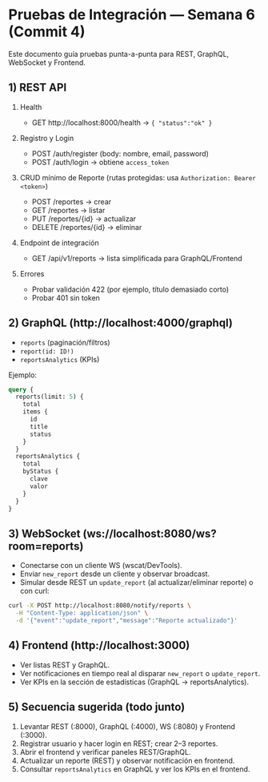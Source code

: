 # Pruebas de Integración — Semana 6 (Commit 4)

Este documento guía pruebas punta-a-punta para REST, GraphQL, WebSocket y Frontend.

## 1) REST API

1. Health
   - GET http://localhost:8000/health → `{ "status":"ok" }`

2. Registro y Login
   - POST /auth/register (body: nombre, email, password)
   - POST /auth/login → obtiene `access_token`

3. CRUD mínimo de Reporte (rutas protegidas: usa `Authorization: Bearer <token>`)
   - POST /reportes → crear
   - GET /reportes → listar
   - PUT /reportes/{id} → actualizar
   - DELETE /reportes/{id} → eliminar

4. Endpoint de integración
   - GET /api/v1/reports → lista simplificada para GraphQL/Frontend

5. Errores
   - Probar validación 422 (por ejemplo, título demasiado corto)
   - Probar 401 sin token

## 2) GraphQL (http://localhost:4000/graphql)

- `reports` (paginación/filtros)
- `report(id: ID!)`
- `reportsAnalytics` (KPIs)

Ejemplo:

```graphql
query {
  reports(limit: 5) {
    total
    items {
      id
      title
      status
    }
  }
  reportsAnalytics {
    total
    byStatus {
      clave
      valor
    }
  }
}
```

## 3) WebSocket (ws://localhost:8080/ws?room=reports)

- Conectarse con un cliente WS (wscat/DevTools).
- Enviar `new_report` desde un cliente y observar broadcast.
- Simular desde REST un `update_report` (al actualizar/eliminar reporte) o con curl:

```bash
curl -X POST http://localhost:8080/notify/reports \
  -H "Content-Type: application/json" \
  -d '{"event":"update_report","message":"Reporte actualizado"}'
```

## 4) Frontend (http://localhost:3000)

- Ver listas REST y GraphQL.
- Ver notificaciones en tiempo real al disparar `new_report` o `update_report`.
- Ver KPIs en la sección de estadísticas (GraphQL → reportsAnalytics).

## 5) Secuencia sugerida (todo junto)

1. Levantar REST (:8000), GraphQL (:4000), WS (:8080) y Frontend (:3000).
2. Registrar usuario y hacer login en REST; crear 2–3 reportes.
3. Abrir el frontend y verificar paneles REST/GraphQL.
4. Actualizar un reporte (REST) y observar notificación en frontend.
5. Consultar `reportsAnalytics` en GraphQL y ver los KPIs en el frontend.
